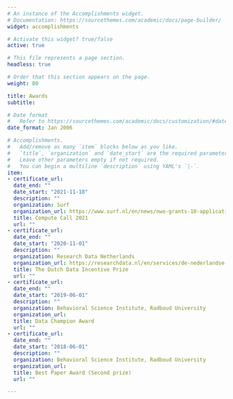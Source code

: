 ```yaml
---
# An instance of the Accomplishments widget.
# Documentation: https://sourcethemes.com/academic/docs/page-builder/
widget: accomplishments

# Activate this widget? true/false
active: true

# This file represents a page section.
headless: true

# Order that this section appears on the page.
weight: 80

title: Awards
subtitle:

# Date format
#   Refer to https://sourcethemes.com/academic/docs/customization/#date-format
date_format: Jan 2006

# Accomplishments.
#   Add/remove as many `item` blocks below as you like.
#   `title`, `organization` and `date_start` are the required parameters.
#   Leave other parameters empty if not required.
#   You can begin a multiline `description` using YAML's `|-`.
item:
- certificate_url: 
  date_end: ""
  date_start: "2021-11-18"
  description: ""
  organization: Surf 
  organization_url: https://www.surf.nl/en/news/nwo-grants-10-applications-for-computing-time-on-national-computer-facilities
  title: Compute Call 2021
  url: ""
- certificate_url: 
  date_end: ""
  date_start: "2020-11-01"
  description: ""
  organization: Research Data Netherlands
  organization_url: https://researchdata.nl/en/services/de-nederlandse-dataprijs/
  title: The Dutch Data Incentive Prize
  url: ""
- certificate_url: 
  date_end: ""
  date_start: "2019-06-01"
  description: ""
  organization: Behavioral Science Institute, Radboud University
  organization_url:
  title: Data Champion Award 
  url: ""
- certificate_url: 
  date_end: ""
  date_start: "2018-06-01"
  description: ""
  organization: Behavioral Science Institute, Radboud University
  organization_url:
  title: Best Paper Award (Second prize)
  url: ""

---
```

